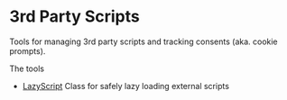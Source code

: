 # 3rd Party Scripts

Tools for managing 3rd party scripts and tracking consents (aka. cookie
prompts).

The tools

-   [LazyScript](docs/lazy-script.md) Class for safely lazy loading external scripts
